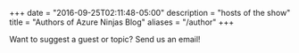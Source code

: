 +++
date = "2016-09-25T02:11:48-05:00"
description = "hosts of the show"
title = "Authors of Azure Ninjas Blog"
aliases = "/author"
+++

Want to suggest a guest or topic? Send us an email!
